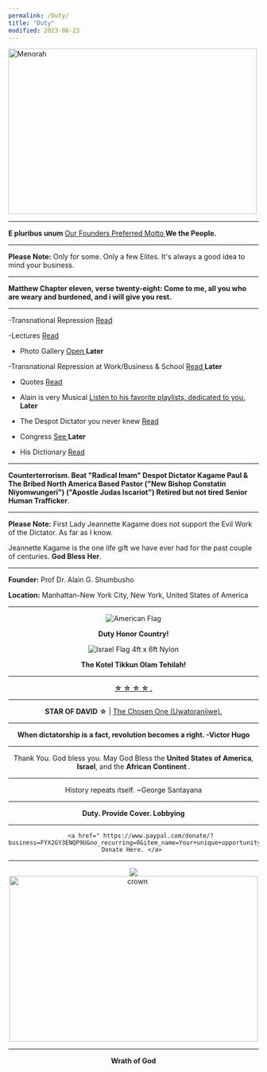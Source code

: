 ```yaml
---
permalink: /Duty/
title: "Duty"
modified: 2023-08-23
---
```









<img src="https://media.npr.org/assets/img/2022/12/15/gettyimages-89046627_wide-7aea08d5387b458f7c59aeb64ef516a394042be9.jpg?s=800&c=85&f=webp" alt="Menorah" width="500" height="333">


<hr style="height:2px;border-width:0;color:gray;background-color:gray">


<b> E pluribus unum </b>  <a href=" https://www.si.edu/object/e-pluribus-unum-gazetteer-united-states-america%3Asilgoi_68301 "> Our Founders Preferred Motto </a>    <b> We the People. </b>


<hr style="height:2px;border-width:0;color:gray;background-color:gray">


<b>Please Note:</b> Only for some. Only a few Elites.  It's always a good idea to mind your business. 


<hr style="height:2px;border-width:0;color:gray;background-color:gray">


<b> Matthew Chapter eleven, verse twenty-eight: Come to me, all you who are weary and burdened, and i will give you rest. </b>


<hr style="height:2px;border-width:0;color:gray;background-color:gray">

-Transnational Repression  <a href=" https://phdcsseiden.github.io/Tr/ "> Read </a> 


-Lectures <a href=" https://phdcsseiden.github.io/Lectures/ "> Read  </a> 


- Photo Gallery <a href="  "> Open  </a> <b>Later</b>


-Transnational Repression at Work/Business & School <a href="  ">  Read </a>  <b>Later</b>


- Quotes <a href=" https://phdcsseiden.github.io/quotes/ "> Read  </a> 


- Alain is very Musical <a href=" https://phdcsseiden.github.io/Musician/ ">  Listen to his favorite playlists, dedicated to you.  </a> <b>Later</b>


- The Despot Dictator you never knew <a href=" https://phdcsseiden.github.io/Knew/ "> Read  </a> 


- Congress  <a href=" https://phdcsseiden.github.io/Congress/ "> See </a> <b>Later</b>


- His Dictionary <a href=" https://phdcsseiden.github.io/Dictionary/ "> Read </a> 


<hr style="height:2px;border-width:0;color:gray;background-color:gray">


<b>  Counterterrorism. Beat "Radical Imam" Despot Dictator Kagame Paul & The Bribed North America Based Pastor ("New Bishop Constatin Niyomwungeri") ("Apostle Judas Iscariot")</b>  <b>Retired but not tired Senior Human Trafficker</b>. 




<hr style="height:2px;border-width:0;color:gray;background-color:gray">


<b>Please Note:</b> First Lady Jeannette Kagame does not support the Evil Work of the Dictator. As far as I know.

Jeannette Kagame is the one life gift we have ever had for the past couple of centuries. <b>God Bless Her</b>.


<hr style="height:2px;border-width:0;color:gray;background-color:gray">


<b>Founder:</b>   Prof Dr. Alain G. Shumbusho


<b>Location:</b> Manhattan-New York City, New York, United States of America




<hr style="height:2px;border-width:0;color:gray;background-color:gray">


<div class="mo-copyright">
            <div class="container" style="text-align:center;">
                <p>
                  

<img src="https://il.usembassy.gov/wp-content/themes/cms3/dist/images/us-flag-logo-footer.png" alt="American Flag" title="American Flag">

<b> Duty Honor Country! </b>

<img src="https://cdn11.bigcommerce.com/s-e2nupsxogj/images/stencil/50x50/products/6583/40512/izgubbg8gncm7xv67a1g__67596.1697212710.jpg?c=1" alt="Israel Flag 4ft x 6ft Nylon" title="Israel Flag 4ft x 6ft Nylon" sizes="50px">


<b> The Kotel Tikkun Olam Tehilah!  </b>


<hr style="height:2px;border-width:0;color:gray;background-color:gray">




 <a href=" https://web.mit.edu/jywang/www/cef/Bible/NIV/NIV_Bible/GEN+12.html "> <b> ☆ ☆ ☆ ☆ </b>. </a>   




<hr style="height:2px;border-width:0;color:gray;background-color:gray">


<b> STAR       OF          DAVID</b>         <b>☆</b>   |  <a href=" https://en.wikipedia.org/wiki/The_Chosen_One_(trope)#:~:text=The%20Chosen%20One%2C%20also%20known,%2C%20and%2For%20special%20lineage. "> The Chosen One (Uwatoranijwe).  </a>  


<hr style="height:2px;border-width:0;color:gray;background-color:gray">


<b> When dictatorship is a fact, revolution becomes a right. -Victor Hugo </b>


<hr style="height:2px;border-width:0;color:gray;background-color:gray">


Thank You. God bless you. May God Bless the <b>United States of America</b>, <b>Israel</b>, and the <b> African Continent </b>. 


<hr style="height:2px;border-width:0;color:gray;background-color:gray"> 


History repeats itself. ~George Santayana 


<hr style="height:2px;border-width:0;color:gray;background-color:gray"> 


<b>Duty. Provide Cover. Lobbying</b>


<hr style="height:2px;border-width:0;color:gray;background-color:gray"> 


        <a href=" https://www.paypal.com/donate/?business=FYX2GY3ENQP9U&no_recurring=0&item_name=Your+unique+opportunity+to+encourage+Alain+G.+Shumbusho+to+make+the+world+a+better+place.&currency_code=USD">  Donate Here. </a> 


<hr style="height:2px;border-width:0;color:gray;background-color:gray">




<img src="https://www.sacredheart.edu/media/shu-media/homepage/Park-Avenue-Campus-980x980.jpg">




<img src="https://www.middletownbiblechurch.org/greateve/crown.JPG" alt="crown" width="500" height="333">



<hr style="height:2px;border-width:0;color:gray;background-color:gray">




<b> Wrath of God </b>

